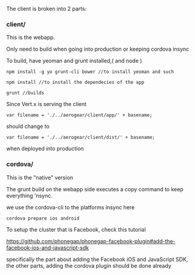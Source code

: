 The client is broken into 2 parts:

### client/

This is the webapp.

Only need to build when going into production or keeping cordova insync

To build, have yeoman and grunt installed,( and node )

    npm install -g yo grunt-cli bower //to install yeoman and such

    npm install //to install the dependecies of the app

    grunt //builds

Since Vert.x is serving the client

    var filename = './../aerogear/client/app/' + basename;

should change to

    var filename = './../aerogear/client/dist/' + basename;

when deployed into production

### cordova/

This is the "native" version

The grunt build on the webapp side executes a copy command to keep everything 'nsync.

we use the cordova-cli to the platforms insync here

    cordova prepare ios android

To setup the cluster that is Facebook,  check this tutorial

https://github.com/phonegap/phonegap-facebook-plugin#add-the-facebook-ios-and-javascript-sdk

specifically the part about adding the Facebook iOS and JavaScript SDK,  the other parts,  adding the cordova plugin should be done already





